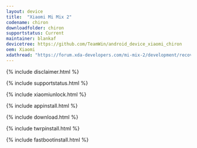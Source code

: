 ```yaml
---
layout: device
title:  "Xiaomi Mi Mix 2"
codename: chiron
downloadfolder: chiron
supportstatus: Current
maintainer: blankaf
devicetree: https://github.com/TeamWin/android_device_xiaomi_chiron
oem: Xiaomi
xdathread: "https://forum.xda-developers.com/mi-mix-2/development/recovery-twrp-3-2-1-0-xiaomi-mi-mix-2-t3780525"
---
```


{% include disclaimer.html %}

{% include supportstatus.html %}

{% include xiaomiunlock.html %}

{% include appinstall.html %}

{% include download.html %}

{% include twrpinstall.html %}

{% include fastbootinstall.html %}
